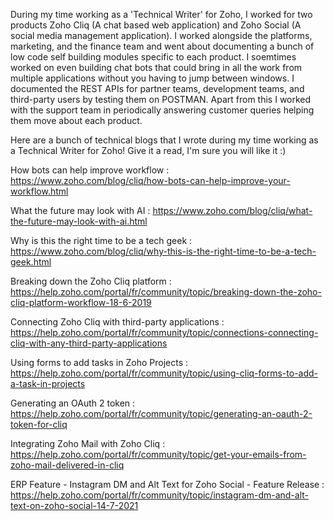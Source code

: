 During my time working as a 'Technical Writer' for Zoho, I worked for two products Zoho Cliq (A chat based web application) and Zoho Social (A social media management application). I worked alongside the platforms, marketing, and the finance team and went about documenting a bunch of low code self building modules specific to each product. I soemtimes worked on even building chat bots that could bring in all the work from multiple applications without you having to jump between windows. I documented the REST APIs for partner teams, development teams, and third-party users by testing them on POSTMAN. Apart from this I worked with the support team in periodically answering customer queries helping them move about each product.

Here are a bunch of technical blogs that I wrote during my time working as a Technical Writer for Zoho! Give it a read, I'm sure you will like it :)

How bots can help improve workflow : https://www.zoho.com/blog/cliq/how-bots-can-help-improve-your-workflow.html

What the future may look with AI : https://www.zoho.com/blog/cliq/what-the-future-may-look-with-ai.html

Why is this the right time to be a tech geek : https://www.zoho.com/blog/cliq/why-this-is-the-right-time-to-be-a-tech-geek.html

Breaking down the Zoho Cliq platform : https://help.zoho.com/portal/fr/community/topic/breaking-down-the-zoho-cliq-platform-workflow-18-6-2019

Connecting Zoho Cliq with third-party applications : https://help.zoho.com/portal/fr/community/topic/connections-connecting-cliq-with-any-third-party-applications

Using forms to add tasks in Zoho Projects : https://help.zoho.com/portal/fr/community/topic/using-cliq-forms-to-add-a-task-in-projects

Generating an OAuth 2 token : https://help.zoho.com/portal/fr/community/topic/generating-an-oauth-2-token-for-cliq

Integrating Zoho Mail with Zoho Cliq : https://help.zoho.com/portal/fr/community/topic/get-your-emails-from-zoho-mail-delivered-in-cliq

ERP Feature - Instagram DM and Alt Text for Zoho Social - Feature Release : https://help.zoho.com/portal/fr/community/topic/instagram-dm-and-alt-text-on-zoho-social-14-7-2021


